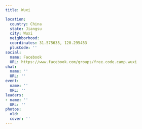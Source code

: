 ```yaml
---
title: Wuxi

location:
  country: China
  state: Jiangsu
  city: Wuxi
  neighborhood: 
  coordinates: 31.575635, 120.295453
  plusCode: ''
social:
  name: Facebook
  URL: https://www.facebook.com/groups/free.code.camp.wuxi
chat:
  name: ''
  URL: ''
event:
  name: ''
  URL: ''
leaders:
- name: ''
  URL: ''
photos:
  old: 
  cover: ''
---
```

